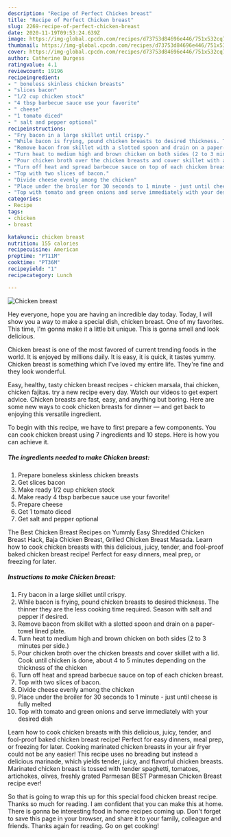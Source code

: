 ```yaml
---
description: "Recipe of Perfect Chicken breast"
title: "Recipe of Perfect Chicken breast"
slug: 2269-recipe-of-perfect-chicken-breast
date: 2020-11-19T09:53:24.639Z
image: https://img-global.cpcdn.com/recipes/d73753d84696e446/751x532cq70/chicken-breast-recipe-main-photo.jpg
thumbnail: https://img-global.cpcdn.com/recipes/d73753d84696e446/751x532cq70/chicken-breast-recipe-main-photo.jpg
cover: https://img-global.cpcdn.com/recipes/d73753d84696e446/751x532cq70/chicken-breast-recipe-main-photo.jpg
author: Catherine Burgess
ratingvalue: 4.1
reviewcount: 19196
recipeingredient:
- " boneless skinless chicken breasts"
- "slices bacon"
- "1/2 cup chicken stock"
- "4 tbsp barbecue sauce use your favorite"
- " cheese"
- "1 tomato diced"
- " salt and pepper optional"
recipeinstructions:
- "Fry bacon in a large skillet until crispy."
- "While bacon is frying, pound chicken breasts to desired thickness. The thinner they are the less cooking time required. Season with salt and pepper if desired."
- "Remove bacon from skillet with a slotted spoon and drain on a paper-towel lined plate."
- "Turn heat to medium high and brown chicken on both sides (2 to 3 minutes per side.)"
- "Pour chicken broth over the chicken breasts and cover skillet with a lid. Cook until chicken is done, about 4 to 5 minutes depending on the thickness of the chicken"
- "Turn off heat and spread barbecue sauce on top of each chicken breast."
- "Top with two slices of bacon."
- "Divide cheese evenly among the chicken"
- "Place under the broiler for 30 seconds to 1 minute - just until cheese is fully melted"
- "Top with tomato and green onions and serve immediately with your desired dish"
categories:
- Recipe
tags:
- chicken
- breast

katakunci: chicken breast 
nutrition: 155 calories
recipecuisine: American
preptime: "PT11M"
cooktime: "PT36M"
recipeyield: "1"
recipecategory: Lunch

---
```



![Chicken breast](https://img-global.cpcdn.com/recipes/d73753d84696e446/751x532cq70/chicken-breast-recipe-main-photo.jpg)

Hey everyone, hope you are having an incredible day today. Today, I will show you a way to make a special dish, chicken breast. One of my favorites. This time, I'm gonna make it a little bit unique. This is gonna smell and look delicious.

Chicken breast is one of the most favored of current trending foods in the world. It is enjoyed by millions daily. It is easy, it is quick, it tastes yummy. Chicken breast is something which I've loved my entire life. They're fine and they look wonderful.

Easy, healthy, tasty chicken breast recipes - chicken marsala, thai chicken, chicken fajitas. try a new recipe every day. Watch our videos to get expert advice. Chicken breasts are fast, easy, and anything but boring. Here are some new ways to cook chicken breasts for dinner — and get back to enjoying this versatile ingredient.


To begin with this recipe, we have to first prepare a few components. You can cook chicken breast using 7 ingredients and 10 steps. Here is how you can achieve it.

<!--inarticleads1-->

##### The ingredients needed to make Chicken breast:

1. Prepare  boneless skinless chicken breasts
1. Get slices bacon
1. Make ready 1/2 cup chicken stock
1. Make ready 4 tbsp barbecue sauce use your favorite!
1. Prepare  cheese
1. Get 1 tomato diced
1. Get  salt and pepper optional


The Best Chicken Breast Recipes on Yummly Easy Shredded Chicken Breast Hack, Baja Chicken Breast, Grilled Chicken Breast Masada. Learn how to cook chicken breasts with this delicious, juicy, tender, and fool-proof baked chicken breast recipe! Perfect for easy dinners, meal prep, or freezing for later. 

<!--inarticleads2-->

##### Instructions to make Chicken breast:

1. Fry bacon in a large skillet until crispy.
1. While bacon is frying, pound chicken breasts to desired thickness. The thinner they are the less cooking time required. Season with salt and pepper if desired.
1. Remove bacon from skillet with a slotted spoon and drain on a paper-towel lined plate.
1. Turn heat to medium high and brown chicken on both sides (2 to 3 minutes per side.)
1. Pour chicken broth over the chicken breasts and cover skillet with a lid. Cook until chicken is done, about 4 to 5 minutes depending on the thickness of the chicken
1. Turn off heat and spread barbecue sauce on top of each chicken breast.
1. Top with two slices of bacon.
1. Divide cheese evenly among the chicken
1. Place under the broiler for 30 seconds to 1 minute - just until cheese is fully melted
1. Top with tomato and green onions and serve immediately with your desired dish


Learn how to cook chicken breasts with this delicious, juicy, tender, and fool-proof baked chicken breast recipe! Perfect for easy dinners, meal prep, or freezing for later. Cooking marinated chicken breasts in your air fryer could not be any easier! This recipe uses no breading but instead a delicious marinade, which yields tender, juicy, and flavorful chicken breasts. Marinated chicken breast is tossed with tender spaghetti, tomatoes, artichokes, olives, freshly grated Parmesan BEST Parmesan Chicken Breast recipe ever! 

So that is going to wrap this up for this special food chicken breast recipe. Thanks so much for reading. I am confident that you can make this at home. There is gonna be interesting food in home recipes coming up. Don't forget to save this page in your browser, and share it to your family, colleague and friends. Thanks again for reading. Go on get cooking!
